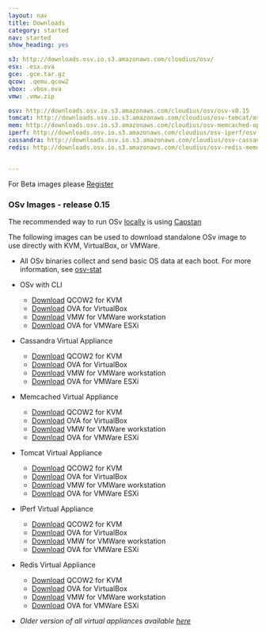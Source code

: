 ```yaml
---
layout: nav
title: Downloads
category: started
nav: started
show_heading: yes

s3: http://downloads.osv.io.s3.amazonaws.com/cloudius/osv/
esx: .esx.ova
gce: .gce.tar.gz
qcow: .qemu.qcow2
vbox: .vbox.ova
vmw: .vmw.zip

osv: http://downloads.osv.io.s3.amazonaws.com/cloudius/osv/osv-v0.15
tomcat: http://downloads.osv.io.s3.amazonaws.com/cloudius/osv-tomcat/osv-tomcat-v0.15
mem: http://downloads.osv.io.s3.amazonaws.com/cloudius/osv-memcached-opt/osv-memcached-opt-v0.15
iperf: http://downloads.osv.io.s3.amazonaws.com/cloudius/osv-iperf/osv-iperf-v0.15
cassandra: http://downloads.osv.io.s3.amazonaws.com/cloudius/osv-cassandra/osv-cassandra-v0.15
redis: http://downloads.osv.io.s3.amazonaws.com/cloudius/osv-redis-memonly/osv-redis-memonly-v0.15


---
```


For Beta images please [Register](beta-registration)


### OSv Images - release 0.15
The recommended way to run OSv [locally](/run-locally)
is using [Capstan](/capstan)

The following images can be used to download standalone OSv image to
use directly with KVM, VirtualBox, or VMWare.

* All OSv binaries collect and send basic OS data at each boot.
For more information, see [osv-stat](osv-stat)


<!--more-->

* OSv with CLI
  * [Download]({{page.osv}}{{page.qcow}}) QCOW2 for KVM
  * [Download]({{page.osv}}{{page.vbox}}) OVA for VirtualBox
  * [Download]({{page.osv}}{{page.vmw}}) VMW for VMWare workstation
  * [Download]({{page.osv}}{{page.esx}}) OVA for VMWare ESXi

* Cassandra Virtual Appliance
  * [Download]({{page.cassandra}}{{page.qcow}}) QCOW2 for KVM
  * [Download]({{page.cassandra}}{{page.vbox}}) OVA for VirtualBox
  * [Download]({{page.cassandra}}{{page.vmw}}) VMW for VMWare workstation
  * [Download]({{page.cassandra}}{{page.esx}}) OVA for VMWare ESXi


* Memcached Virtual Appliance
  * [Download]({{page.mem}}{{page.qcow}}) QCOW2 for KVM
  * [Download]({{page.mem}}{{page.vbox}}) OVA for VirtualBox
  * [Download]({{page.mem}}{{page.vmw}}) VMW for VMWare workstation
  * [Download]({{page.mem}}{{page.esx}}) OVA for VMWare ESXi


* Tomcat Virtual Appliance
  * [Download]({{page.tomcat}}{{page.qcow}}) QCOW2 for KVM
  * [Download]({{page.tomcat}}{{page.vbox}}) OVA for VirtualBox
  * [Download]({{page.tomcat}}{{page.vmw}}) VMW for VMWare workstation
  * [Download]({{page.tomcat}}{{page.esx}}) OVA for VMWare ESXi


* IPerf Virtual Appliance
  * [Download]({{page.iperf}}{{page.qcow}}) QCOW2 for KVM
  * [Download]({{page.iperf}}{{page.vbox}}) OVA for VirtualBox
  * [Download]({{page.iperf}}{{page.vmw}}) VMW for VMWare workstation
  * [Download]({{page.iperf}}{{page.esx}}) OVA for VMWare ESXi

* Redis Virtual Appliance
  * [Download]({{page.redis}}{{page.qcow}}) QCOW2 for KVM
  * [Download]({{page.redis}}{{page.vbox}}) OVA for VirtualBox
  * [Download]({{page.redis}}{{page.vmw}}) VMW for VMWare workstation
  * [Download]({{page.redis}}{{page.esx}}) OVA for VMWare ESXi


* *Older version of all virtual appliances available [here](http://s3.amazonaws.com/downloads.osv.io/index.html?prefix=cloudius/)*
